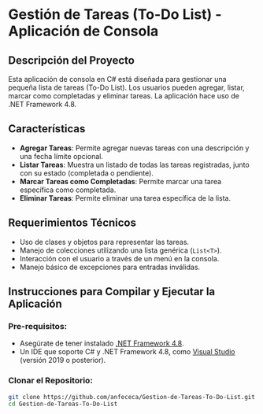 # Gestión de Tareas (To-Do List) - Aplicación de Consola

## Descripción del Proyecto

Esta aplicación de consola en C# está diseñada para gestionar una pequeña lista de tareas (To-Do List). Los usuarios pueden agregar, listar, marcar como completadas y eliminar tareas. La aplicación hace uso de .NET Framework 4.8.

## Características

- **Agregar Tareas**: Permite agregar nuevas tareas con una descripción y una fecha límite opcional.
- **Listar Tareas**: Muestra un listado de todas las tareas registradas, junto con su estado (completada o pendiente).
- **Marcar Tareas como Completadas**: Permite marcar una tarea específica como completada.
- **Eliminar Tareas**: Permite eliminar una tarea específica de la lista.

## Requerimientos Técnicos

- Uso de clases y objetos para representar las tareas.
- Manejo de colecciones utilizando una lista genérica (`List<T>`).
- Interacción con el usuario a través de un menú en la consola.
- Manejo básico de excepciones para entradas inválidas.

## Instrucciones para Compilar y Ejecutar la Aplicación

### Pre-requisitos:

- Asegúrate de tener instalado [.NET Framework 4.8](https://dotnet.microsoft.com/download/dotnet-framework/net48).
- Un IDE que soporte C# y .NET Framework 4.8, como [Visual Studio](https://visualstudio.microsoft.com/) (versión 2019 o posterior).

### Clonar el Repositorio:

```bash
git clone https://github.com/anfececa/Gestion-de-Tareas-To-Do-List.git
cd Gestion-de-Tareas-To-Do-List
